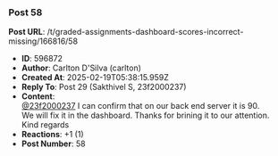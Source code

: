 ### Post 58
**Post URL**: /t/graded-assignments-dashboard-scores-incorrect-missing/166816/58
- **ID**: 596872
- **Author**: Carlton D'Silva (carlton)
- **Created At**: 2025-02-19T05:38:15.959Z
- **Reply To**: Post 29 (Sakthivel S, 23f2000237)
- **Content**:  
  <a class="mention" href="/u/23f2000237">@23f2000237</a> I can confirm that on our back end server it is 90.<br>
We will fix it in the dashboard. Thanks for brining it to our attention.<br>
Kind regards
- **Reactions**: +1 (1)
- **Post Number**: 58

